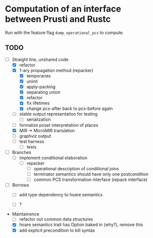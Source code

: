 # Computation of an interface between Prusti and Rustc 

Run with the feature flag ``dump_operational_pcs`` to compute. 

## TODO

 - [ ] Straight line, unshared code
    - [x] refactor
    - [x] 1-ary propagation method (repacker)
        - [x] temporaries
        - [x] uninit
        - [x] apply-packing
        - [x] separating union
        - [x] refactor
        - [x] fix lifetimes
        - [x] change pcs-after back to pcs-before again
    - [ ] stable output representation for testing
        - [ ] serialization
    - [ ] formalize poset interpretation of places
    - [x] MIR -> MicroMIR translation
    - [ ] graphviz output
    - [ ] test harness
        - [ ] tests
 - [ ] Branches
    - [ ] implement conditional elaboration
        - [ ] repacker
            - [ ] operational description of conditional joins
            - [ ] terminator semantics should have only one postcondition
            - [ ] common PCS transformation interface (repack interface)
 - [ ] Borrows 
    - [ ] add type dependency to hoare semantics
    - [ ] ? 


- Maintainence
    - [ ] refactor out common data structures
    - [x] hoare semantics trait has Option baked in (why?), remove this 
    - [x] add explicit precondition to kill syntax
